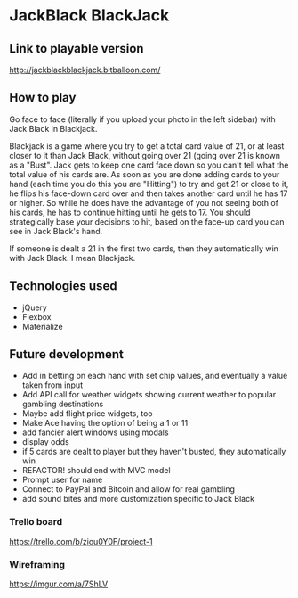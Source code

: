 # JackBlack BlackJack

## Link to playable version
http://jackblackblackjack.bitballoon.com/

## How to play 
Go face to face (literally if you upload your photo in the left sidebar) with Jack Black in Blackjack. 

Blackjack is a game where you try to get a total card value of 21, or at least closer to it than Jack Black, without going over 21 (going over 21 is known as a "Bust". Jack gets to keep one card face down so you can't tell what the total value of his cards are. As soon as you are done adding cards to your hand (each time you do this you are "Hitting") to try and get 21 or close to it, he flips his face-down card over and then takes another card until he has 17 or higher. So while he does have the advantage of you not seeing both of his cards, he has to continue hitting until he gets to 17. You should strategically base your decisions to hit, based on the face-up card you can see in Jack Black's hand. 

If someone is dealt a 21 in the first two cards, then they automatically win with Jack Black. I mean Blackjack. 

## Technologies used
- jQuery
- Flexbox
- Materialize

## Future development
- Add in betting on each hand with set chip values, and eventually a value taken from input
- Add API call for weather widgets showing current weather to popular gambling destinations
- Maybe add flight price widgets, too
- Make Ace having the option of being a 1 or 11
- add fancier alert windows using modals
- display odds 
- if 5 cards are dealt to player but they haven't busted, they automatically win 
- REFACTOR! should end with MVC model
- Prompt user for name
- Connect to PayPal and Bitcoin and allow for real gambling
- add sound bites and more customization specific to Jack Black 

### Trello board
https://trello.com/b/ziou0Y0F/project-1

### Wireframing
https://imgur.com/a/7ShLV

